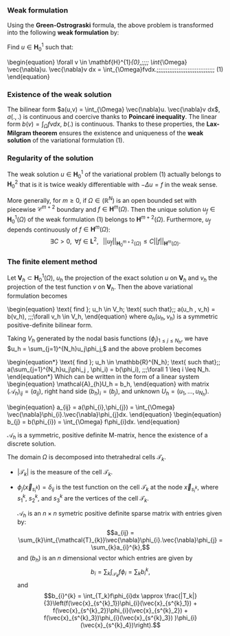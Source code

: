 
### Weak formulation
Using the **Green-Ostrograski** formula, the above problem is transformed into the following **weak formulation** by:

Find $u \in \mathbf{H}^{1}_{0}$ such that:

 \begin{equation}
 \forall v \in \mathbf{H}^{1}_{0},\;\;\;\; \int_{\Omega}
 \vec{\nabla}u.
 \vec{\nabla}v dx = \int_{\Omega}fvdx.\;\;\;\;\;\;\;\;\;\;\;\;\;\;\;\;\;\;\;\;\;\;\;\;\;\;\;\;\;\;\;\; (1)
\end{equation}

### Existence of the weak solution
The bilinear form $a(u,v) = \int_{\Omega}
 \vec{\nabla}u.
 \vec{\nabla}v dx$, $a(.,.)$ is continuous and coercive thanks to **Poincaré inequality**. The linear form $b(v) = \int_{\Omega}fvdx$, $b(.)$ is continuous. Thanks to these properties, the **Lax-Milgram theorem** ensures the existence and uniqueness of the **weak solution**  of the variational formulation (1).
  
###  Regularity of the solution
The weak solution $u \in \mathbf{H}^{1}_{0}$ of the variational problem (1) actually belongs to $\mathbf{H}^{2}_{0}$ that is it is twice weakly differentiable with $-\Delta u=f$ in the weak sense.

More generally, for $m \geq 0,$ if $\Omega \in (\mathbb{R}^{N})$ is an open bounded set with piecewise $\mathcal{C}^{m + 2}$ boundary and $f \in \mathbf{H}^{m}(\Omega).$ Then the unique solution $u_{f} \in \mathbf{H}^{1}_{0}(\Omega)$ of the weak formulation (1) belongs to $\mathbf{H}^{m + 2}(\Omega).$
 Furthermore, $u_{f}$ depends continuously of $f \in \mathbf{H}^{m}(\Omega)$:
$$\exists C > 0, \;\; \forall f \in \mathbf{L}^{2}, \;\;\; ||u_{f}||_{\mathbf{H}^{m + 2}_{0}(\Omega)} \leq C ||f||_{\mathbf{H}^{m}(\Omega)}. $$ 

### The finite element method
Let $\mathbf{V}_{h}\subset \mathbf{H}^{1}_{0}(\Omega),$  $u_{h}$ the projection of the exact solution $u$ on $\mathbf{V}_{h}$ and $v_{h}$ the projection of the test function $v$ on $\mathbf{V}_{h}$. Then the above variational formulation becomes 

\begin{equation}
\text{ find }\; u_h \in V_h\; \text{ such that}\;\;
a(u_h , v_h) = b(v_h), \;\;\;\forall v_h \in V_h,
\end{equation}
where $a_h( u_h,v_h)$ is a symmetric positive-definite bilinear form.
 
Taking $V_h$ generated by the nodal basis functions $(\phi_j)_{1\leq j \leq N_h},$ we have $u_h = \sum_{j=1}^{N_h}u_j\phi_j,$ and the above problem becomes 

\begin{equation*}
\text{ find }\; u_h \in \mathbb{R}^{N_h}\; \text{ such that}\;\;
a(\sum_{j=1}^{N_h}u_j\phi_j , \phi_i) = b(\phi_i), \;\;\;\forall 1 \leq i \leq N_h.
\end{equation*}
Which can be written in the form of a linear system
\begin{equation}
\mathcal{A}_{h}U_h = b_h,
\end{equation}
with matrix $(\mathcal{A}_h)_{ij}   = (a_{ij})$, right hand side $(b_{h})_{i} = (b_{j})$, and unknown $U_h = (u_1, ...,u_{N_h})$.


\begin{equation}
a_{ij} = a(\phi_{i},\phi_{j}) = \int_{\Omega} \vec{\nabla}\phi_{i}.\vec{\nabla}\phi_{j}dx. 
\end{equation}
\begin{equation}
b_{j} = b(\phi_{i}) = \int_{\Omega} f\phi_{i}dx.
\end{equation}

$\mathcal{A}_{h}$ is a symmetric, positive definite M-matrix, hence the existence of a discrete solution. 



The domain $\Omega$ is decomposed into thetrahedral cells $\mathcal{T}_{k}$.
* $\left|\mathcal{T}_{k}\right|$ is the measure of the cell $\mathcal{T}_{k}$.

* $\phi_{j}(\vec{x}_{s_{i}^{k}}) = \delta_{ij}$ is the test function on the cell $\mathcal{T}_{k}$ at the node $\vec{x}_{s_{i}^{k}}$, where  $s^{k}_{1},$ $s_{2}^{k}$, and $s^{k}_{3}$ are the vertices of the cell $\mathcal{T}_{k}$.
 
    $\mathcal{A}_h$ is an $n\times n$ symetric positive definite sparse matrix with entries given by: $$a_{ij} = \sum_{k}\int_{\mathcal{T}_{k}}\vec{\nabla}\phi_{i}.\vec{\nabla}\phi_{j} = \sum_{k}a_{i}^{k},$$ 
    and $(b_h)$ is an $n$ dimensional vector which entries are given by $$b_{i} = \sum_{k}\int_{\mathcal{T}_{k}}f\phi_{i} = \sum_{k}b_{i}^{k},$$ 
    and  
 $$b_{i}^{k} = \int_{T_k}f\phi_{i}dx \approx \frac{|T_k|}{3}\left(f(\vec{x}_{s^{k}_1})\phi_{i}(\vec{x}_{s^{k}_1}) +  f(\vec{x}_{s^{k}_2})\phi_{i}(\vec{x}_{s^{k}_2}) + f(\vec{x}_{s^{k}_3})\phi_{i}(\vec{x}_{s^{k}_3}) )\phi_{i}
 (\vec{x}_{s^{k}_4})\right).$$
 
